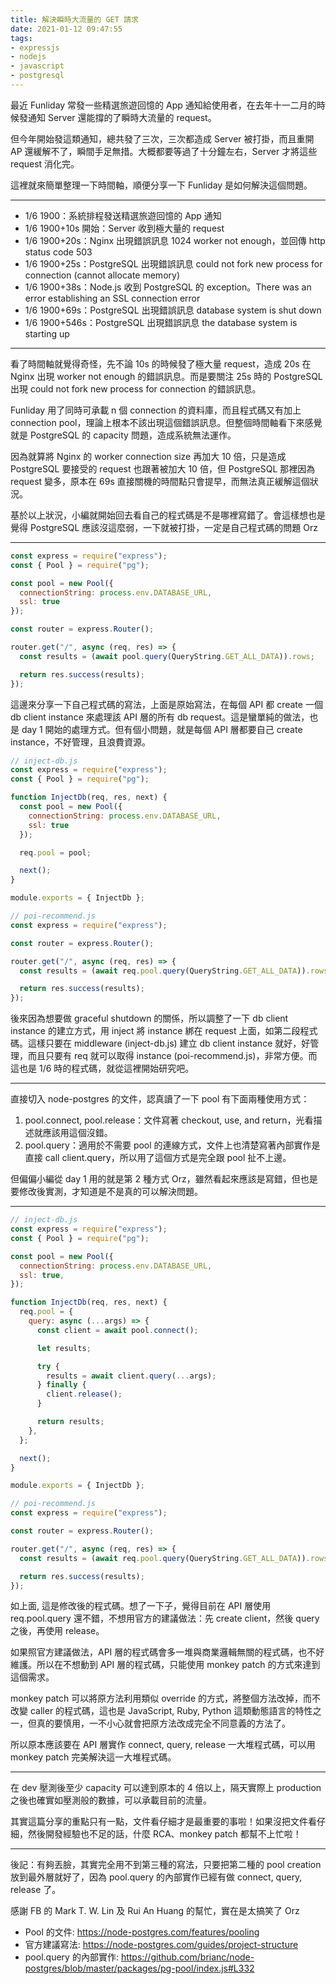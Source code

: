 ```yaml
---
title: 解決瞬時大流量的 GET 請求
date: 2021-01-12 09:47:55
tags:
- expressjs
- nodejs
- javascript
- postgresql
---
```


最近 Funliday 常發一些精選旅遊回憶的 App 通知給使用者，在去年十一二月的時候發通知 Server 還能撐的了瞬時大流量的 request。

但今年開始發這類通知，總共發了三次，三次都造成 Server 被打掛，而且重開 AP 還緩解不了，瞬間手足無措。大概都要等過了十分鐘左右，Server 才將這些 request 消化完。

這裡就來簡單整理一下時間軸，順便分享一下 Funliday 是如何解決這個問題。

---

* 1/6 1900：系統排程發送精選旅遊回憶的 App 通知
* 1/6 1900+10s 開始：Server 收到極大量的 request
* 1/6 1900+20s：Nginx 出現錯誤訊息 1024 worker not enough，並回傳 http status code 503
* 1/6 1900+25s：PostgreSQL 出現錯誤訊息 could not fork new process for connection (cannot allocate memory)
* 1/6 1900+38s：Node.js 收到 PostgreSQL 的 exception。There was an error establishing an SSL connection error
* 1/6 1900+69s：PostgreSQL 出現錯誤訊息 database system is shut down
* 1/6 1900+546s：PostgreSQL 出現錯誤訊息 the database system is starting up

---

看了時間軸就覺得奇怪，先不論 10s 的時候發了極大量 request，造成 20s 在 Nginx 出現 worker not enough 的錯誤訊息。而是要關注 25s 時的 PostgreSQL 出現 could not fork new process for connection 的錯誤訊息。

Funliday 用了同時可承載 n 個 connection 的資料庫，而且程式碼又有加上 connection pool，理論上根本不該出現這個錯誤訊息。但整個時間軸看下來感覺就是 PostgreSQL 的 capacity 問題，造成系統無法運作。

因為就算將 Nginx 的 worker connection size 再加大 10 倍，只是造成 PostgreSQL 要接受的 request 也跟著被加大 10 倍，但 PostgreSQL 那裡因為 request 變多，原本在 69s 直接關機的時間點只會提早，而無法真正緩解這個狀況。

基於以上狀況，小編就開始回去看自己的程式碼是不是哪裡寫錯了。會這樣想也是覺得 PostgreSQL 應該沒這麼弱，一下就被打掛，一定是自己程式碼的問題 Orz

---

```js
const express = require("express");
const { Pool } = require("pg");

const pool = new Pool({
  connectionString: process.env.DATABASE_URL,
  ssl: true
});

const router = express.Router();

router.get("/", async (req, res) => {
  const results = (await pool.query(QueryString.GET_ALL_DATA)).rows;

  return res.success(results);
});
```

這邊來分享一下自己程式碼的寫法，上面是原始寫法，在每個 API 都 create 一個 db client instance 來處理該 API 層的所有 db request。這是蠻單純的做法，也是 day 1 開始的處理方式。但有個小問題，就是每個 API 層都要自己 create instance，不好管理，且浪費資源。

```js
// inject-db.js
const express = require("express");
const { Pool } = require("pg");

function InjectDb(req, res, next) {
  const pool = new Pool({
    connectionString: process.env.DATABASE_URL,
    ssl: true
  });

  req.pool = pool;

  next();
}

module.exports = { InjectDb };

// poi-recommend.js
const express = require("express");

const router = express.Router();

router.get("/", async (req, res) => {
  const results = (await req.pool.query(QueryString.GET_ALL_DATA)).rows;

  return res.success(results);
});
```

後來因為想要做 graceful shutdown 的關係，所以調整了一下 db client instance 的建立方式，用 inject 將 instance 綁在 request 上面，如第二段程式碼。這樣只要在 middleware (inject-db.js) 建立 db client instance 就好，好管理，而且只要有 req 就可以取得 instance (poi-recommend.js)，非常方便。而這也是 1/6 時的程式碼，就從這裡開始研究吧。

---

直接切入 node-postgres 的文件，認真讀了一下 pool 有下面兩種使用方式：

1. pool.connect, pool.release：文件寫著 checkout, use, and return，光看描述就應該用這個沒錯。
2. pool.query：適用於不需要 pool 的連線方式，文件上也清楚寫著內部實作是直接 call client.query，所以用了這個方式是完全跟 pool 扯不上邊。

但偏偏小編從 day 1 用的就是第 2 種方式 Orz，雖然看起來應該是寫錯，但也是要修改後實測，才知道是不是真的可以解決問題。

---

```js
// inject-db.js
const express = require("express");
const { Pool } = require("pg");

const pool = new Pool({
  connectionString: process.env.DATABASE_URL,
  ssl: true,
});

function InjectDb(req, res, next) {
  req.pool = {
    query: async (...args) => {
      const client = await pool.connect();

      let results;

      try {
        results = await client.query(...args);
      } finally {
        client.release();
      }

      return results;
    },
  };

  next();
}

module.exports = { InjectDb };

// poi-recommend.js
const express = require("express");

const router = express.Router();

router.get("/", async (req, res) => {
  const results = (await req.pool.query(QueryString.GET_ALL_DATA)).rows;

  return res.success(results);
});
```

如上面, 這是修改後的程式碼。想了一下子，覺得目前在 API 層使用 req.pool.query 還不錯，不想用官方的建議做法：先 create client，然後 query 之後，再使用 release。

如果照官方建議做法，API 層的程式碼會多一堆與商業邏輯無關的程式碼，也不好維護。所以在不想動到 API 層的程式碼，只能使用 monkey patch 的方式來達到這個需求。

monkey patch 可以將原方法利用類似 override 的方式，將整個方法改掉，而不改變 caller 的程式碼，這也是 JavaScript, Ruby, Python 這類動態語言的特性之一，但真的要慎用，一不小心就會把原方法改成完全不同意義的方法了。

所以原本應該要在 API 層實作 connect, query, release 一大堆程式碼，可以用 monkey patch 完美解決這一大堆程式碼。

---

在 dev 壓測後至少 capacity 可以達到原本的 4 倍以上，隔天實際上 production 之後也確實如壓測般的數據，可以承載目前的流量。

其實這篇分享的重點只有一點，文件看仔細才是最重要的事啦！如果沒把文件看仔細，然後開發經驗也不足的話，什麼 RCA、monkey patch 都幫不上忙啦！

---

後記：有夠丟臉，其實完全用不到第三種的寫法，只要把第二種的 pool creation 放到最外層就好了，因為 pool.query 的內部實作已經有做 connect, query, release 了。

感謝 FB 的 Mark T. W. Lin 及 Rui An Huang 的幫忙，實在是太搞笑了 Orz

* Pool 的文件: https://node-postgres.com/features/pooling
* 官方建議寫法: https://node-postgres.com/guides/project-structure
* pool.query 的內部實作: https://github.com/brianc/node-postgres/blob/master/packages/pg-pool/index.js#L332